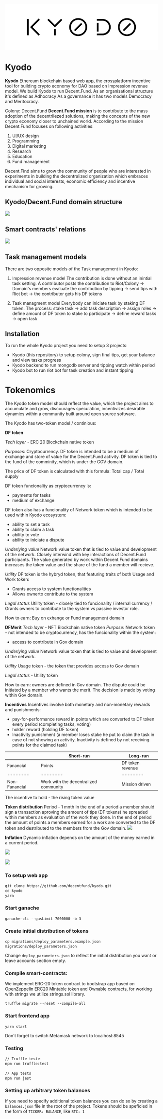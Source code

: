 <img align="center" src="./img/kyodo_logo.svg" />

# Kyodo
**Kyodo**
Ethereum blockchain based web app, the crossplatform incentive tool for building crypto economy for DAO based on Impression revenue model. We build Kyodo to run Decent.Fund. 
As an organisational structure it's defined as Adhocracy
As a governance it has two models Democracy and Meritocracy.

Colony: Decent.Fund
**Decent.Fund mission** is to contribute to the mass adoption of the decentrilezed solutions, making the concepts of the new crypto economy closer to unchained world. According to the mission Decent.Fund focuses on following activities:

1. UI/UX design
2. Programming
3. Digital marketing
4. Research
5. Education
6. Fund management 

Decent.Find aims to grow the community of people who are interested in experiments in building the decentralized organization which embraces individual and social interests, economic efficiency and incentive mechanism for growing.

## Kyodo/Decent.Fund domain structure
![](https://i.imgur.com/ec7SFum.png)

## Smart contracts' relations
![](https://i.imgur.com/SQ1tplh.png)

## Task management models
There are two opposite models of the Task management in Kyodo:

1. Impression revenue model
The contribution is done without an inintial task setting. 
A contributor posts the contribution to Riot/Colony → Domain's members evaluate the contribution by tipping → send tips with Riot bot → the contributor gets his DF tokens

2. Task managment model
Everybody can iniciate task by staking DF token.
The process:
stake task → add task description → assign roles →  define amount of DF token to stake to participate → define reward tasks  → open task

## Installation
To run the whole Kyodo project you need to setup 3 projects:
- Kyodo (this repository) to setup colony, sign final tips, get your balance and view tasks progress
- Kyodo backend to run mongodb server and tipping watch within period
- Kyodo bot to run riot bot for task creation and instant tipping

# **Tokenomics**

The Kyodo token model should reflect the value, which the project aims to accumulate and grow, discourages speculation, incentivizes desirable dynamics within a community built around open source software. 

The Kyodo has two-token model / continious: 

**DF token**

*Tech layer* - ERC 20 Blockchain native token
 
*Purposes:*
Cryptocurrency. DF token is intended to be a medium of exchange and store of value for the Decent.Fund activity.  DF token is tied to the fund of the comminity, which is under the GOV domain. 

The price of DF token is calculated with this formula:
Total cap / Total supply

DF token funcionality as cryptocurrency is:
- payments for tasks
- medium of exchange


DF token also has a funcionality of  Network token which is intended to be used within Kyodo ecosystem:
- ability to set a task
- ability to claim a task
- ability to vote
- ability to iniciate a dispute 

*Underlying value*
Network value token that is tied to value and development of the network. 
Closely interwind with key interactions of Decent.Fund participants. The value generated by work within Decent.Fund domains increases the token value and the share of the fund a member will recieve.

*Utility*
DF token is the hybryd token, that featuring traits of both Usage and Work token:
- Grants access to system functionalities
- Allows ownerto contribute to the system

*Legal status*
Utility token - closely tied to funcionality  / internal currency / Grants owners to contribute to the system vs passive investor role. 

How to earn: Buy on exhange or Fund management domain

**DFMerit** 
*Tech layer* - NFT Blockchain native token
*Purpose:*
Network token - not intended to be cryptocurrency, has the funcionality within the system:
- access to contribute in Gov domain

*Underlying value* 
Network value token that is tied to value and development of the network. 

*Utility* 
Usage token - the token that provides access to Gov domain 

*Legal status* - Utility token

How to earn: owners are defined in Gov domain. The dispute could be initiated by a member who wants the merit. The decision is made by voting within Gov domain. 

**Incentives**
Incentives involve both monetary and non-monetary rewards and punishments:
- pay-for-performance reward in points which are converted to DF token every period (completing tasks, voting)
- holder reward (holding DF token)
- Inactivity punishment (a member loses stake he put to claim the task in case  of not showing an activity. Inactivity is defined by not receiving points for the claimed task)

|  | Short-run | Long-run |
| -------- | -------- | -------- |
| Fanancial    | Points     | DF token revenue     |
| -------- | -------- | -------- |
| Non-Fanancial    | Work with the decentralized community     | Mission driven    |

The incentive to hold - the rising token value

**Token distribution**
Period - 1 mnth
In the end of a period a member should sign a transaction aproving the amount of tips (DF tokens) he spreaded within members as evaluation of the work they done. 
In the end of period the amount of points a members earned for a work are converted to the DF token and destributed to the members from the Gov domain.
![](https://i.imgur.com/fEaJ4b0.png)

**Inflation**
Dynamic inflation depends on the amount of  the money earned in a current period.







![](https://i.imgur.com/KcjRVop.png)

![](https://i.imgur.com/rmQ2QMA.png)

### To setup web app

```
git clone https://github.com/decentfund/kyodo.git
cd kyodo
yarn
```

### Start ganache

```
ganache-cli --gasLimit 7000000 -b 3
```

### Create initial distribution of tokens

```
cp migrations/deploy_parameters.example.json migrations/deploy_parameters.json
```

Change `deploy_parameters.json` to reflect the initial distribution you want or leave accounts section empty.

### Compile smart-contracts:
We implement ERC-20 token contract to bootstrap app based on OpenZeppelin ERC20 Mintable token and Ownable contracts, for working with strings we utilize strings.sol library.

```
truffle migrate --reset --compile-all
```

### Start frontend app

```
yarn start
```

Don't forget to switch Metamask network to localhost:8545


### Testing

```
// Truffle teste
npm run truffle:test

// App tests
npm run jest
```

### Setting up arbitrary token balances

If you need to specify additional token balances you can do so by creating a `balances.json` file in the root of the project.
Tokens should be speficied in the form of `TICKER: BALANCE`, like `BTC: 1`
